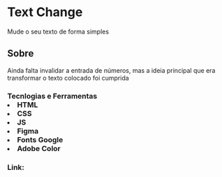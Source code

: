 <h1>Text Change</h1>
<p>Mude o seu texto de forma simples</p>
<h2>Sobre</h2>
<p>Ainda falta invalidar a entrada de números, mas a ideia principal que era transformar o texto colocado foi cumprida
<h3>Tecnlogias e Ferramentas
<li>HTML
<li>CSS
<li>JS
<li>Figma
<li>Fonts Google
<li>Adobe Color
<h4>Link:</h4>
<a href="https://wonderful-snickerdoodle-872463.netlify.app/">